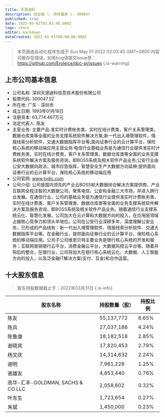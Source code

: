 ```yaml
---
title: 天源迪科
description: 创业板 \- 软件服务 \- 300047
published: true
date: 2022-05-01T03:03:40.000Z
tags: stock
editor: markdown
dateCreated: 2022-01-01T00:00:00.000Z
---
```


> 本页面由自动化程序生成于 Sun May 01 2022 03:03:40 GMT+0800
> 内容可能存在错误，如有bug请提交issue至：https://github.com/Eroleice/doc-pi/issues
{.is-warning}

## 上市公司基本信息
- 公司名称: 深圳天源迪科信息技术股份有限公司
- 股票代码: 300047.SZ
- 所在地: 广东 - 深圳市
- 成立日期: 1993年01月18日
- 注册资本: 63,774.467万元
- 法定代表人: 陈友
- 主营业务: 主要产品:准实时计费帐务类，实时在线计费类，客户关系管理类，数据仓库类等全面的业务支撑系统软件解决方案;新一代出入境管理软件，情报线索分析软件，交通大数据指挥平台等;面向证券行业的云计算平台，保险核心系统的移动端应用主营业务:电信行业基础业务是为通信行业提供准实时计费帐务类，实时在线计费类，客户关系管理类，数据仓库类等全面的业务支撑系统软件解决方案及服务咨询，即BOSS系统及相关软件产品业务;公安行业由公安大数据向政法，城市应急指挥，智慧安全生产大数据方向延伸;提供面向证券行业的云计算平台，保险核心系统的移动端应用
- 公司官网: www.tydic.com
- 公司介绍: 公司是国内领先的产业云BOSS和大数据综合解决方案提供商，产业互联网全程注智的大数据公司。聚焦电信、公安和金融三大市场，并进入跨行业发展。在通信行业，公司的基础业务是为通信行业提供准实时计费帐务类、实时在线计费类、客户关系管理类、数据仓库类等全面的业务支撑系统软件解决方案及服务咨询，即BOSS系统及相关软件产品业务。随着通信行业支撑系统云化、智慧化发展，公司加大在云计算和大数据方向的投入，在应用层领域占据核心竞争力和领头羊地位。公司在公安行业深耕多年，深度理解公安业务，已形成的产品线有：新一代出入境管理软件、情报线索分析软件、交通大数据指挥平台等。在金融行业，提供面向证券行业的云计算平台，保险核心系统的移动端应用。公司子公司维恩贝特主要业务是银行核心系统的开发和服务；互联网直销银行云平台，消费金融云平台，大数据风控云平台等。随着并购后的整合，在银行业，公司将加大在银行核心系统云化、大数据、人工智能方向的投入，以及泛金融IT解决方案(支付、互金)和合作运营。


## 十大股东信息
> 股东持股数据截止于：2022年03月31日
{.is-info}

| 股东名称 | 持股数量（股） | 持股比例 |
| --- | --- | --- |
| 陈友 | 55,137,772 | 8.65% |
| 陈兵 | 27,037,188 | 4.24% |
| 陈鲁康 | 18,182,518 | 2.85% |
| 谢晓宾 | 17,820,453 | 2.79% |
| 杨文庆 | 14,314,632 | 2.24% |
| 谢明 | 7,981,228 | 1.25% |
| 谢雄友 | 4,853,440 | 0.76% |
| 高华-汇丰-GOLDMAN, SACHS & CO.LLC | 2,058,602 | 0.32% |
| 叶东生 | 1,723,654 | 0.27% |
| 朱斌 | 1,450,000 | 0.23% |




